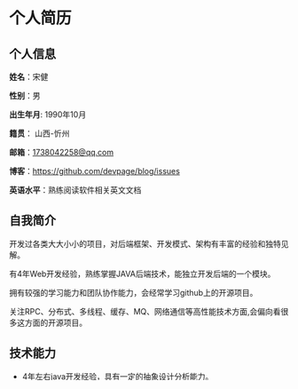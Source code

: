 个人简历
======================

## 个人信息

**姓名**：宋健

**性别**：男  

**出生年月**: 1990年10月

**籍贯**： 山西-忻州

**邮箱**：1738042258@qq.com

**博客**：https://github.com/devpage/blog/issues

**英语水平**：熟练阅读软件相关英文文档

## 自我简介

开发过各类大大小小的项目，对后端框架、开发模式、架构有丰富的经验和独特见解。

有4年Web开发经验，熟练掌握JAVA后端技术，能独立开发后端的一个模块。

拥有较强的学习能力和团队协作能力，会经常学习github上的开源项目。

关注RPC、分布式、多线程、缓存、MQ、网络通信等高性能技术方面,会偏向看很多这方面的开源项目。

## 技术能力

* 4年左右java开发经验，具有一定的抽象设计分析能力。
* 扎实的java基础，熟练掌握Spring,Ibatis,MyBatis,Dubbo,Curator-Framework等框架搭建应用。
* 熟练编写SQL，使用过MYSQL,有用explain优化sql经验
* 熟悉Linux操作系统。
* 熟悉缓存、消息中间件相关技术，例如：redis、memcached、RocketMQ等。
* 对JVM原理有一定的了解。
* 学习过一些openresty开发,入门阶段


## 学习过的源码

1.Spring
2.ORM：ibaits mybatis CobarClient
3.RPC：Hessian Dubbo CommonRPC
4.MQ：RocketMQ 
5.还有很多github上的个人项目


## 个人经历
* 2016~至今 实惠App 
* 2014-2015 上海医界贷
* 2012-2014 柯莱特
* 2011-2012 博达兴创科技发展有限公司
* 2009-2011 北大青鸟培训Java


## 项目经历(倒序)

### [实惠App](http://www.17shihui.com/)
一个社区O2O项目
负基内容：各业务订单创建，其他纬度的同步，状态跟踪，订单退款，订单配送，用户收货地址，基础缓存工具类封装，与各业务线衔接


#### [医界贷](http://www.yijiedai.com/)
医疗行业的金融项目
负基内容：ibatis xml代码生成器,易借卡模块，小钱包模块，App接口开发，推广统计模块，日志分析工具，营销需要的各类数据统计(SQL)，少量线上运维等。

#### 中途因为身体原因,休息过几个月的时间

#### [万达大歌星项目]
万达大歌星网站项目
负基内容：基础平台搭建，代码管理，开发支付流程，缓存模块的开发。解决遇到的一些问题和代码Review

#### [万达内部服务平台项目]
负基内容：整合内部信息资源，编写接口


#### [畅想科技] 
彩票数据处理项目
负基内容：数据过滤、数据监控、与其他小组数据处理协议设计与开发。


#### [机顶盒项目]
机顶盒控制中心项目,通过在控制台输入与服务器交互的命令来控制目标机顶盒的一些信息配置
负责内容：部分接口设计,使得各结构之间关系比较明确。
由于项目内容比较简单，我一人使用2天工作时间加几小时就把原计划一个月的任务完成了，剩下的时间和其他同事进行接口流程的测试工作。

#### [博达兴创OA项目]
内部的OA项目
负基内容：流程设计，规则设计，流程触发器设计，报表开发等


还有一部分工作期间的项目时间太久想不起来了 没有写

